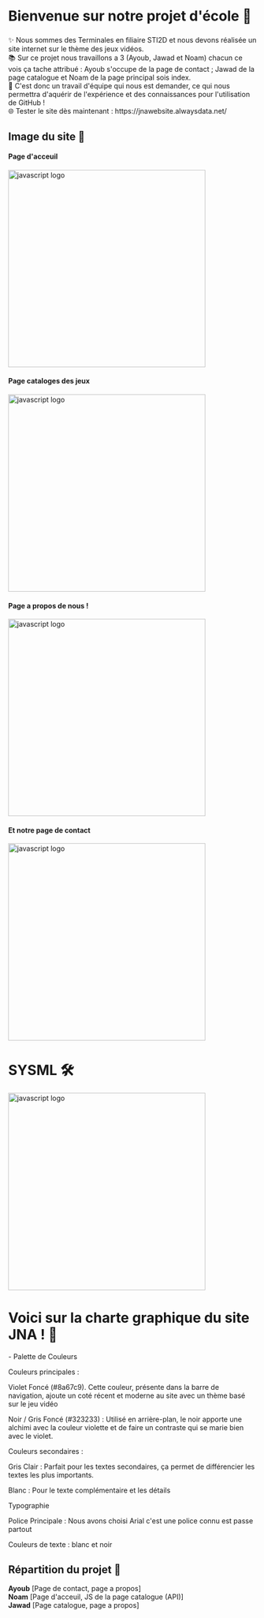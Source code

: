 <h1 align="left">Bienvenue sur notre projet d'école 👋</h1>

###

<p align="left">✨ Nous sommes des Terminales en filiaire STI2D et nous devons réalisée un site internet sur le thème des jeux vidéos. <br>📚 Sur ce projet nous travaillons a 3 (Ayoub, Jawad et Noam) chacun ce vois ça tache attribué : Ayoub s'occupe de la page de contact ; Jawad de la page catalogue et Noam de la page principal sois index. <br>🎯 C'est donc un travail d'équipe qui nous est demander, ce qui nous permettra d'aquérir de l'expérience et des connaissances pour l'utilisation de GitHub ! <br>🌐 Tester le site dès maintenant : https://jnawebsite.alwaysdata.net/</p>

###

<h2 align="left">Image du site 🎲</h2>
<h4 align="left">Page d'acceuil</h4>
<img src="https://cdn.discordapp.com/attachments/1171918252054695946/1307001123923689542/image.png?ex=6738b726&is=673765a6&hm=9f7eaa2ad4bfd82c7dc8533ceee28fe85e99156feebaef0376ae9f5a8f97de8a&" height="400" alt="javascript logo"  />
<img width="400" />
<h4 align="left">Page cataloges des jeux</h4>
<img src="https://cdn.discordapp.com/attachments/1171918252054695946/1307013548886458421/image.png?ex=6738c2b9&is=67377139&hm=a93482826a329bb85d525d552f3b530ca735f1dca61cbe8589c72a8fcf4bca77&" height="400" alt="javascript logo"  />
<img width="400" />
<h4 align="left">Page a propos de nous !</h4>
<img src="https://cdn.discordapp.com/attachments/1171918252054695946/1307020884111917086/image.png?ex=6738c98e&is=6737780e&hm=a609e5b9caa932f5e6b7cc9253e5709c038e22ff34048736a2bda7508a8958db&" height="400" alt="javascript logo"  />
<img width="400" />
<h4 align="left">Et notre page de contact</h4>
<img src="https://cdn.discordapp.com/attachments/1171918252054695946/1307021231450619954/image.png?ex=6738c9e0&is=67377860&hm=03b1dc0768b77bcdc8e61e5ed76331b3ce4e8620f625a5a923175857d91d743e&" height="400" alt="javascript logo"  />
<img width="400" />

<h1 align="left">SYSML 🛠️</h1>
<img src="https://cdn.discordapp.com/attachments/1171918252054695946/1307022619718979764/Capture_decran_2024-11-15_141848.png?ex=6738cb2b&is=673779ab&hm=fabba544ced7d59061a4a250d8452d621b8be88f004247a471e8761ef135094e&" height="400" alt="javascript logo"  />
<img width="400" />

<h1 align="left">Voici sur la charte graphique du site JNA ! 📓</h1>

<p align="left">
- Palette de Couleurs


Couleurs principales :


Violet Foncé (#8a67c9). Cette couleur, présente dans la barre de navigation, ajoute un coté récent et moderne au site avec un thème basé sur le jeu vidéo


Noir / Gris Foncé (#323233) : Utilisé en arrière-plan, le noir apporte une alchimi avec la couleur violette et de faire un contraste qui se marie bien avec le violet.


Couleurs secondaires :


Gris Clair : Parfait pour les textes secondaires, ça permet de différencier les textes les plus importants.


Blanc : Pour le texte complémentaire et les détails


Typographie


Police Principale : Nous avons choisi Arial c'est une police connu est passe partout


Couleurs de texte : blanc et noir
</p>

<h2 align="left">Répartition du projet 🚧</h2>
<p align="left"><strong>Ayoub</strong> [Page de contact, page a propos] <br> <strong>Noam</strong> [Page d'acceuil, JS de la page catalogue (API)] <br> <strong>Jawad</strong> [Page catalogue, page a propos]</p>
